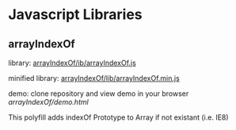 # Javascript Libraries

## arrayIndexOf
library: [arrayIndexOf/ib/arrayIndexOf.js](arrayIndexOf/lib/arrayIndexOf.js)

minified library: [arrayIndexOf/lib/arrayIndexOf.min.js](arrayIndexOf/lib/arrayIndexOf.min.js)

demo: clone repository and view demo in your browser *arrayIndexOf/demo.html*

This polyfill adds indexOf Prototype to Array if not existant (i.e. IE8)
